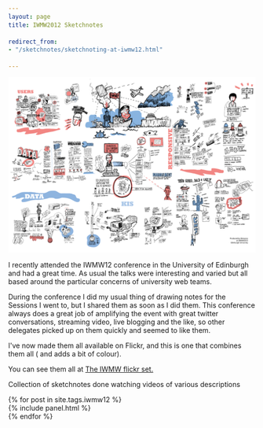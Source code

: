 ```yaml
---
layout: page
title: IWMW2012 Sketchnotes

redirect_from:
- "/sketchnotes/sketchnoting-at-iwmw12.html"

---
```


![Collected sketchnotes from IWMW12](/images/iwmw12/iwmw12.png)

I recently attended the IWMW12 conference in the University of Edinburgh and had a great time. As usual the talks were interesting and varied but all based around the particular concerns of university web teams.

During the conference I did my usual thing of drawing notes for the Sessions I went to, but I shared them as soon as I did them. This conference always does a great job of amplifying the event with great twitter conversations, streaming video, live blogging and the like, so other delegates picked up on them quickly and seemed to like them.

I've now made them all available on Flickr, and this is one that combines them all ( and adds a bit of colour).

You can see them all at <a href="http://www.flickr.com/photos/mearso/sets/72157630408951280/">The IWMW flickr set.</a>

<p>Collection of sketchnotes done watching videos of various descriptions</p>

<div class="row">
{% for post in site.tags.iwmw12 %}
<section>
{% include panel.html %}
</section>
{% endfor %}

</div>
